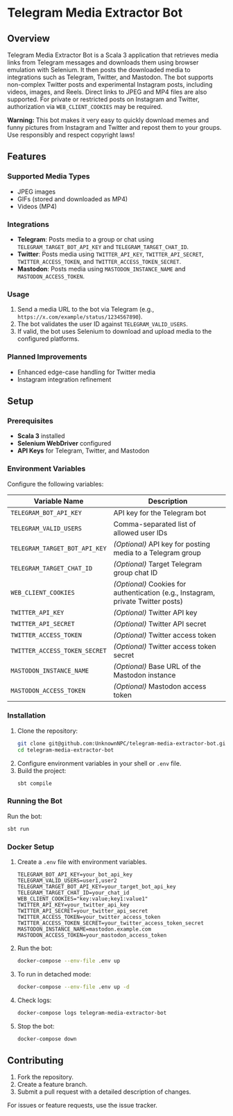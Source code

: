 # Telegram Media Extractor Bot

## Overview

Telegram Media Extractor Bot is a Scala 3 application that retrieves media links from Telegram messages and downloads them using browser emulation with Selenium. It then posts the downloaded media to integrations such as Telegram, Twitter, and Mastodon. The bot supports non-complex Twitter posts and experimental Instagram posts, including videos, images, and Reels. Direct links to JPEG and MP4 files are also supported. For private or restricted posts on Instagram and Twitter, authorization via `WEB_CLIENT_COOKIES` may be required.

**Warning:** This bot makes it very easy to quickly download memes and funny pictures from Instagram and Twitter and repost them to your groups. Use responsibly and respect copyright laws!

## Features

### Supported Media Types
- JPEG images
- GIFs (stored and downloaded as MP4)
- Videos (MP4)

### Integrations
- **Telegram**: Posts media to a group or chat using `TELEGRAM_TARGET_BOT_API_KEY` and `TELEGRAM_TARGET_CHAT_ID`.
- **Twitter**: Posts media using `TWITTER_API_KEY`, `TWITTER_API_SECRET`, `TWITTER_ACCESS_TOKEN`, and `TWITTER_ACCESS_TOKEN_SECRET`.
- **Mastodon**: Posts media using `MASTODON_INSTANCE_NAME` and `MASTODON_ACCESS_TOKEN`.

### Usage
1. Send a media URL to the bot via Telegram (e.g., `https://x.com/example/status/1234567890`).
2. The bot validates the user ID against `TELEGRAM_VALID_USERS`.
3. If valid, the bot uses Selenium to download and upload media to the configured platforms.

### Planned Improvements
- Enhanced edge-case handling for Twitter media
- Instagram integration refinement

## Setup

### Prerequisites
- **Scala 3** installed
- **Selenium WebDriver** configured
- **API Keys** for Telegram, Twitter, and Mastodon

### Environment Variables
Configure the following variables:

| Variable Name                 | Description                                        |
|-------------------------------|----------------------------------------------------|
| `TELEGRAM_BOT_API_KEY`        | API key for the Telegram bot                      |
| `TELEGRAM_VALID_USERS`        | Comma-separated list of allowed user IDs          |
| `TELEGRAM_TARGET_BOT_API_KEY` | *(Optional)* API key for posting media to a Telegram group     |
| `TELEGRAM_TARGET_CHAT_ID`     | *(Optional)* Target Telegram group chat ID                    |
| `WEB_CLIENT_COOKIES`          | *(Optional)* Cookies for authentication (e.g., Instagram, private Twitter posts)     |
| `TWITTER_API_KEY`             | *(Optional)* Twitter API key                                   |
| `TWITTER_API_SECRET`          | *(Optional)* Twitter API secret                                |
| `TWITTER_ACCESS_TOKEN`        | *(Optional)* Twitter access token                              |
| `TWITTER_ACCESS_TOKEN_SECRET` | *(Optional)* Twitter access token secret                       |
| `MASTODON_INSTANCE_NAME`      | *(Optional)* Base URL of the Mastodon instance                |
| `MASTODON_ACCESS_TOKEN`       | *(Optional)* Mastodon access token                             |

### Installation
1. Clone the repository:
   ```bash
   git clone git@github.com:UnknownNPC/telegram-media-extractor-bot.git
   cd telegram-media-extractor-bot
   ```
2. Configure environment variables in your shell or `.env` file.
3. Build the project:
   ```bash
   sbt compile
   ```

### Running the Bot
Run the bot:
```bash
sbt run
```

### Docker Setup
1. Create a `.env` file with environment variables.
   ```env
   TELEGRAM_BOT_API_KEY=your_bot_api_key
   TELEGRAM_VALID_USERS=user1,user2
   TELEGRAM_TARGET_BOT_API_KEY=your_target_bot_api_key
   TELEGRAM_TARGET_CHAT_ID=your_chat_id
   WEB_CLIENT_COOKIES="key:value;key1:value1"
   TWITTER_API_KEY=your_twitter_api_key
   TWITTER_API_SECRET=your_twitter_api_secret
   TWITTER_ACCESS_TOKEN=your_twitter_access_token
   TWITTER_ACCESS_TOKEN_SECRET=your_twitter_access_token_secret
   MASTODON_INSTANCE_NAME=mastodon.example.com
   MASTODON_ACCESS_TOKEN=your_mastodon_access_token
   ```
2. Run the bot:
   ```bash
   docker-compose --env-file .env up
   ```
3. To run in detached mode:
   ```bash
   docker-compose --env-file .env up -d
   ```
4. Check logs:
   ```bash
   docker-compose logs telegram-media-extractor-bot
   ```
5. Stop the bot:
   ```bash
   docker-compose down
   ```

## Contributing
1. Fork the repository.
2. Create a feature branch.
3. Submit a pull request with a detailed description of changes.

For issues or feature requests, use the issue tracker.

